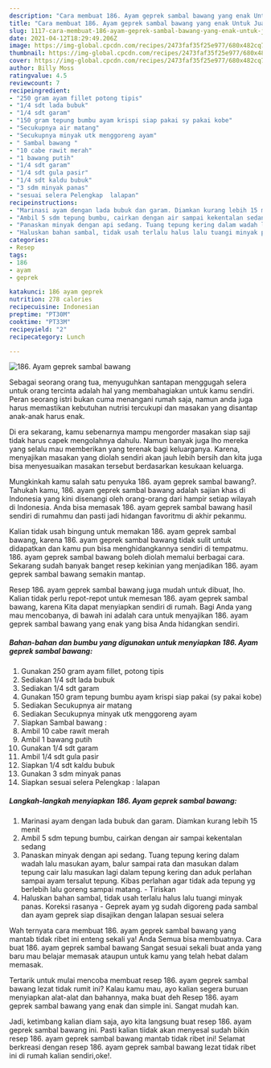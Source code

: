 ```yaml
---
description: "Cara membuat 186. Ayam geprek sambal bawang yang enak Untuk Jualan"
title: "Cara membuat 186. Ayam geprek sambal bawang yang enak Untuk Jualan"
slug: 1117-cara-membuat-186-ayam-geprek-sambal-bawang-yang-enak-untuk-jualan
date: 2021-04-12T18:29:49.206Z
image: https://img-global.cpcdn.com/recipes/2473faf35f25e977/680x482cq70/186-ayam-geprek-sambal-bawang-foto-resep-utama.jpg
thumbnail: https://img-global.cpcdn.com/recipes/2473faf35f25e977/680x482cq70/186-ayam-geprek-sambal-bawang-foto-resep-utama.jpg
cover: https://img-global.cpcdn.com/recipes/2473faf35f25e977/680x482cq70/186-ayam-geprek-sambal-bawang-foto-resep-utama.jpg
author: Billy Moss
ratingvalue: 4.5
reviewcount: 7
recipeingredient:
- "250 gram ayam fillet potong tipis"
- "1/4 sdt lada bubuk"
- "1/4 sdt garam"
- "150 gram tepung bumbu ayam krispi siap pakai sy pakai kobe"
- "Secukupnya air matang"
- "Secukupnya minyak utk menggoreng ayam"
- " Sambal bawang "
- "10 cabe rawit merah"
- "1 bawang putih"
- "1/4 sdt garam"
- "1/4 sdt gula pasir"
- "1/4 sdt kaldu bubuk"
- "3 sdm minyak panas"
- "sesuai selera Pelengkap  lalapan"
recipeinstructions:
- "Marinasi ayam dengan lada bubuk dan garam. Diamkan kurang lebih 15 menit"
- "Ambil 5 sdm tepung bumbu, cairkan dengan air sampai kekentalan sedang"
- "Panaskan minyak dengan api sedang. Tuang tepung kering dalam wadah lalu masukan ayam, balur sampai rata dan masukan dalam tepung cair lalu masukan lagi dalam tepung kering dan aduk perlahan sampai ayam tersalut tepung. Kibas perlahan agar tidak ada tepung yg berlebih lalu goreng sampai matang. Tiriskan"
- "Haluskan bahan sambal, tidak usah terlalu halus lalu tuangi minyak panas. Koreksi rasanya Geprek ayam yg sudah digoreng pada sambal dan ayam geprek siap disajikan dengan lalapan sesuai selera"
categories:
- Resep
tags:
- 186
- ayam
- geprek

katakunci: 186 ayam geprek 
nutrition: 278 calories
recipecuisine: Indonesian
preptime: "PT30M"
cooktime: "PT33M"
recipeyield: "2"
recipecategory: Lunch

---
```



![186. Ayam geprek sambal bawang](https://img-global.cpcdn.com/recipes/2473faf35f25e977/680x482cq70/186-ayam-geprek-sambal-bawang-foto-resep-utama.jpg)

Sebagai seorang orang tua, menyuguhkan santapan menggugah selera untuk orang tercinta adalah hal yang membahagiakan untuk kamu sendiri. Peran seorang istri bukan cuma menangani rumah saja, namun anda juga harus memastikan kebutuhan nutrisi tercukupi dan masakan yang disantap anak-anak harus enak.

Di era  sekarang, kamu sebenarnya mampu mengorder masakan siap saji tidak harus capek mengolahnya dahulu. Namun banyak juga lho mereka yang selalu mau memberikan yang terenak bagi keluarganya. Karena, menyajikan masakan yang diolah sendiri akan jauh lebih bersih dan kita juga bisa menyesuaikan masakan tersebut berdasarkan kesukaan keluarga. 



Mungkinkah kamu salah satu penyuka 186. ayam geprek sambal bawang?. Tahukah kamu, 186. ayam geprek sambal bawang adalah sajian khas di Indonesia yang kini disenangi oleh orang-orang dari hampir setiap wilayah di Indonesia. Anda bisa memasak 186. ayam geprek sambal bawang hasil sendiri di rumahmu dan pasti jadi hidangan favoritmu di akhir pekanmu.

Kalian tidak usah bingung untuk memakan 186. ayam geprek sambal bawang, karena 186. ayam geprek sambal bawang tidak sulit untuk didapatkan dan kamu pun bisa menghidangkannya sendiri di tempatmu. 186. ayam geprek sambal bawang boleh diolah memalui berbagai cara. Sekarang sudah banyak banget resep kekinian yang menjadikan 186. ayam geprek sambal bawang semakin mantap.

Resep 186. ayam geprek sambal bawang juga mudah untuk dibuat, lho. Kalian tidak perlu repot-repot untuk memesan 186. ayam geprek sambal bawang, karena Kita dapat menyiapkan sendiri di rumah. Bagi Anda yang mau mencobanya, di bawah ini adalah cara untuk menyajikan 186. ayam geprek sambal bawang yang enak yang bisa Anda hidangkan sendiri.

<!--inarticleads1-->

##### Bahan-bahan dan bumbu yang digunakan untuk menyiapkan 186. Ayam geprek sambal bawang:

1. Gunakan 250 gram ayam fillet, potong tipis
1. Sediakan 1/4 sdt lada bubuk
1. Sediakan 1/4 sdt garam
1. Gunakan 150 gram tepung bumbu ayam krispi siap pakai (sy pakai kobe)
1. Sediakan Secukupnya air matang
1. Sediakan Secukupnya minyak utk menggoreng ayam
1. Siapkan  Sambal bawang :
1. Ambil 10 cabe rawit merah
1. Ambil 1 bawang putih
1. Gunakan 1/4 sdt garam
1. Ambil 1/4 sdt gula pasir
1. Siapkan 1/4 sdt kaldu bubuk
1. Gunakan 3 sdm minyak panas
1. Siapkan sesuai selera Pelengkap : lalapan




<!--inarticleads2-->

##### Langkah-langkah menyiapkan 186. Ayam geprek sambal bawang:

1. Marinasi ayam dengan lada bubuk dan garam. Diamkan kurang lebih 15 menit
1. Ambil 5 sdm tepung bumbu, cairkan dengan air sampai kekentalan sedang
1. Panaskan minyak dengan api sedang. Tuang tepung kering dalam wadah lalu masukan ayam, balur sampai rata dan masukan dalam tepung cair lalu masukan lagi dalam tepung kering dan aduk perlahan sampai ayam tersalut tepung. Kibas perlahan agar tidak ada tepung yg berlebih lalu goreng sampai matang. - Tiriskan
1. Haluskan bahan sambal, tidak usah terlalu halus lalu tuangi minyak panas. Koreksi rasanya - Geprek ayam yg sudah digoreng pada sambal dan ayam geprek siap disajikan dengan lalapan sesuai selera




Wah ternyata cara membuat 186. ayam geprek sambal bawang yang mantab tidak ribet ini enteng sekali ya! Anda Semua bisa membuatnya. Cara buat 186. ayam geprek sambal bawang Sangat sesuai sekali buat anda yang baru mau belajar memasak ataupun untuk kamu yang telah hebat dalam memasak.

Tertarik untuk mulai mencoba membuat resep 186. ayam geprek sambal bawang lezat tidak rumit ini? Kalau kamu mau, ayo kalian segera buruan menyiapkan alat-alat dan bahannya, maka buat deh Resep 186. ayam geprek sambal bawang yang enak dan simple ini. Sangat mudah kan. 

Jadi, ketimbang kalian diam saja, ayo kita langsung buat resep 186. ayam geprek sambal bawang ini. Pasti kalian tiidak akan menyesal sudah bikin resep 186. ayam geprek sambal bawang mantab tidak ribet ini! Selamat berkreasi dengan resep 186. ayam geprek sambal bawang lezat tidak ribet ini di rumah kalian sendiri,oke!.

